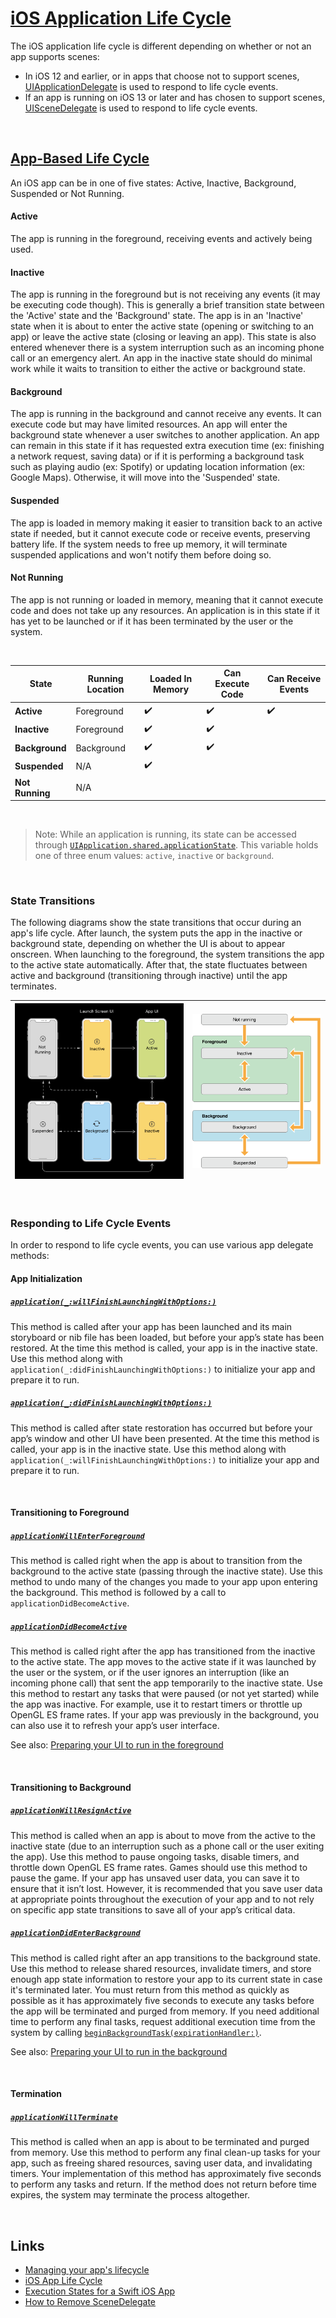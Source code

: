 # [iOS Application Life Cycle](https://developer.apple.com/documentation/uikit/app_and_environment/managing_your_app_s_life_cycle)

The iOS application life cycle is different depending on whether or not an app supports scenes:

* In iOS 12 and earlier, or in apps that choose not to support scenes, [UIApplicationDelegate](https://developer.apple.com/documentation/uikit/uiapplicationdelegate) is used to respond to life cycle events.
* If an app is running on iOS 13 or later and has chosen to support scenes, [UISceneDelegate](https://developer.apple.com/documentation/uikit/uiscenedelegate) is used to respond to life cycle events.

<br/>

## [App-Based Life Cycle](https://developer.apple.com/documentation/uikit/app_and_environment/managing_your_app_s_life_cycle#2928645)

An iOS app can be in one of five states: Active, Inactive, Background, Suspended or Not Running.

#### Active

The app is running in the foreground, receiving events and actively being used.


#### Inactive

The app is running in the foreground but is not receiving any events (it may be executing code though). This is generally a brief transition state between the 'Active' state and the 'Background' state. The app is in an 'Inactive' state when it is about to enter the active state (opening or switching to an app) or leave the active state (closing or leaving an app). This state is also entered whenever there is a system interruption such as an incoming phone call or an emergency alert. An app in the inactive state should do minimal work while it waits to transition to either the active or background state.


#### Background

The app is running in the background and cannot receive any events. It can execute code but may have limited resources. An app will enter the background state whenever a user switches to another application. An app can remain in this state if it has requested extra execution time (ex: finishing a network request, saving data) or if it is performing a background task such as playing audio (ex: Spotify) or updating location information (ex: Google Maps). Otherwise, it will move into the 'Suspended' state.


#### Suspended

The app is loaded in memory making it easier to transition back to an active state if needed, but it cannot execute code or receive events, preserving battery life. If the system needs to free up memory, it will terminate suspended applications and won't notify them before doing so.


#### Not Running

The app is not running or loaded in memory, meaning that it cannot execute code and does not take up any resources. An application is in this state if it has yet to be launched or if it has been terminated by the user or the system.

<br/>

**State** | **Running Location** | **Loaded In Memory** | **Can Execute Code** | **Can Receive Events**
---|---|---|---|---
**Active** | Foreground | :heavy_check_mark: | :heavy_check_mark: | :heavy_check_mark:
**Inactive** | Foreground | :heavy_check_mark: | :heavy_check_mark: |
**Background** | Background | :heavy_check_mark: | :heavy_check_mark: |
**Suspended** | N/A | :heavy_check_mark: | |
**Not Running** | N/A | | |

<br/>

> Note: While an application is running, its state can be accessed through [`UIApplication.shared.applicationState`](https://developer.apple.com/documentation/uikit/uiapplication/1623003-applicationstate). This variable holds one of three enum values: `active`, `inactive` or `background`.

<br/>

### State Transitions

The following diagrams show the state transitions that occur during an app's life cycle. After launch, the system puts the app in the inactive or background state, depending on whether the UI is about to appear onscreen. When launching to the foreground, the system transitions the app to the active state automatically. After that, the state fluctuates between active and background (transitioning through inactive) until the app terminates.

![](images/0.png) | ![](images/1.png)
---|---

<br/>

### Responding to Life Cycle Events

In order to respond to life cycle events, you can use various app delegate methods:

#### App Initialization

##### [`application(_:willFinishLaunchingWithOptions:)`](https://developer.apple.com/documentation/uikit/uiapplicationdelegate/1623032-application)

This method is called after your app has been launched and its main storyboard or nib file has been loaded, but before your app’s state has been restored. At the time this method is called, your app is in the inactive state. Use this method along with `application(_:didFinishLaunchingWithOptions:)` to initialize your app and prepare it to run.

##### [`application(_:didFinishLaunchingWithOptions:)`](https://developer.apple.com/documentation/uikit/uiapplicationdelegate/1622921-application)

This method is called after state restoration has occurred but before your app’s window and other UI have been presented. At the time this method is called, your app is in the inactive state. Use this method along with `application(_:willFinishLaunchingWithOptions:)` to initialize your app and prepare it to run.

<br/>

#### Transitioning to Foreground

##### [`applicationWillEnterForeground`](https://developer.apple.com/documentation/uikit/uiapplicationdelegate/1623076-applicationwillenterforeground)

This method is called right when the app is about to transition from the background to the active state (passing through the inactive state). Use this method to undo many of the changes you made to your app upon entering the background. This method is followed by a call to `applicationDidBecomeActive`.

##### [`applicationDidBecomeActive`](https://developer.apple.com/documentation/uikit/uiapplicationdelegate/1622956-applicationdidbecomeactive)

This method is called right after the app has transitioned from the inactive to the active state. The app moves to the active state if it was launched by the user or the system, or if the user ignores an interruption (like an incoming phone call) that sent the app temporarily to the inactive state. Use this method to restart any tasks that were paused (or not yet started) while the app was inactive. For example, use it to restart timers or throttle up OpenGL ES frame rates. If your app was previously in the background, you can also use it to refresh your app’s user interface.

See also: [Preparing your UI to run in the foreground](https://developer.apple.com/documentation/uikit/app_and_environment/scenes/preparing_your_ui_to_run_in_the_foreground)

<br/>

#### Transitioning to Background

##### [`applicationWillResignActive`](https://developer.apple.com/documentation/uikit/uiapplicationdelegate/1622950-applicationwillresignactive)

This method is called when an app is about to move from the active to the inactive state (due to an interruption such as a phone call or the user exiting the app). Use this method to pause ongoing tasks, disable timers, and throttle down OpenGL ES frame rates. Games should use this method to pause the game. If your app has unsaved user data, you can save it to ensure that it isn’t lost. However, it is recommended that you save user data at appropriate points throughout the execution of your app and to not rely on specific app state transitions to save all of your app’s critical data.

##### [`applicationDidEnterBackground`](https://developer.apple.com/documentation/uikit/uiapplicationdelegate/1622997-applicationdidenterbackground)

This method is called right after an app transitions to the background state. Use this method to release shared resources, invalidate timers, and store enough app state information to restore your app to its current state in case it's terminated later. You must return from this method as quickly as possible as it has approximately five seconds to execute any tasks before the app will be terminated and purged from memory. If you need additional time to perform any final tasks, request additional execution time from the system by calling [`beginBackgroundTask(expirationHandler:)`](https://developer.apple.com/documentation/uikit/uiapplication/1623031-beginbackgroundtask).

See also: [Preparing your UI to run in the background](https://developer.apple.com/documentation/uikit/app_and_environment/scenes/preparing_your_ui_to_run_in_the_background)

<br/>

#### Termination

##### [`applicationWillTerminate`](https://developer.apple.com/documentation/uikit/uiapplicationdelegate/1623111-applicationwillterminate)

This method is called when an app is about to be terminated and purged from memory. Use this method to perform any final clean-up tasks for your app, such as freeing shared resources, saving user data, and invalidating timers. Your implementation of this method has approximately five seconds to perform any tasks and return. If the method does not return before time expires, the system may terminate the process altogether.

<br/>

## Links

* [Managing your app's lifecycle](https://developer.apple.com/documentation/uikit/app_and_environment/managing_your_app_s_life_cycle)
* [iOS App Life Cycle](https://medium.com/@boredbanana/ios-app-life-cycle-ec1b31cee9dc)
* [Execution States for a Swift iOS App](https://www.codingexplorer.com/execution-states-swift-ios-app/)
* [How to Remove SceneDelegate](https://stackoverflow.com/questions/59006550/how-to-remove-scene-delegate-from-ios-application)